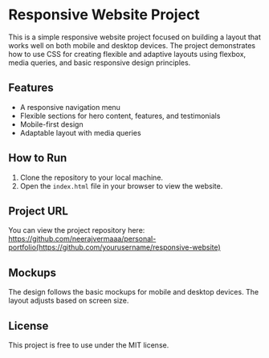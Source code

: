 # Responsive Website Project

This is a simple responsive website project focused on building a layout that works well on both mobile and desktop devices. The project demonstrates how to use CSS for creating flexible and adaptive layouts using flexbox, media queries, and basic responsive design principles.

## Features

- A responsive navigation menu
- Flexible sections for hero content, features, and testimonials
- Mobile-first design
- Adaptable layout with media queries

## How to Run

1. Clone the repository to your local machine.
2. Open the `index.html` file in your browser to view the website.

## Project URL

You can view the project repository here: https://github.com/neerajvermaaa/personal-portfolio(https://github.com/yourusername/responsive-website)

## Mockups

The design follows the basic mockups for mobile and desktop devices. The layout adjusts based on screen size.

## License

This project is free to use under the MIT license.

